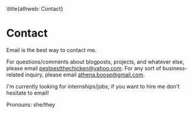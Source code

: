 \title{athweb: Contact}
# Contact

Email is the best way to contact me.

For questions/comments about blogposts, projects, and whatever else, please email <pestpestthechicken@yahoo.com>.
For any sort of business-related inquiry, please email <athena.boose@gmail.com>. 

I'm currently looking for internships/jobs; if you want to hire me don't hesitate to email!

Pronouns: she/they
